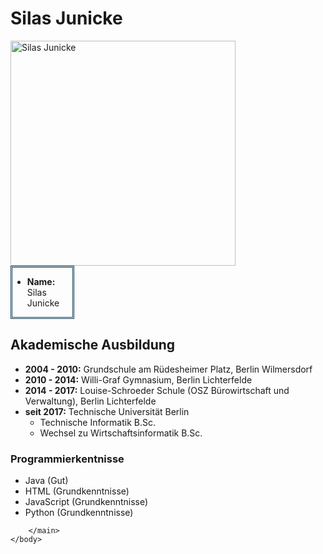 <!DOCTYPE html>
<html lang="de">
    <body>
        <main>
            <h1>Silas Junicke</h1>
            <a href="https://www.linkedin.com/in/silas-junicke-a8ab83230/">
            <img src="https://media.licdn.com/dms/image/D4E03AQFGZwCkEqElyw/profile-displayphoto-shrink_800_800/0/1699015142436?e=2147483647&v=beta&t=7MEmFDUR4GT7ZQ-3fsBFu4sAVGCBdLOHayxWURjp-wo" 
            alt="Silas Junicke"
            width="360"
            height=auto>
            </a>
            <div style="border: 3px double rgb(18, 57, 83); max-width: 19%;">
                <ul>
                    <li><strong>Name:</strong> Silas Junicke</li>
                </ul>
            </div>
            <h2>Akademische Ausbildung</h2>
            <ul>
                <li><strong>2004 - 2010:</strong> Grundschule am Rüdesheimer Platz, Berlin Wilmersdorf</li>
                <li><strong>2010 - 2014:</strong> Willi-Graf Gymnasium, Berlin Lichterfelde</li>
                <li><strong>2014 - 2017:</strong> Louise-Schroeder Schule (OSZ Bürowirtschaft und Verwaltung), Berlin Lichterfelde</li>
                <li><strong>seit 2017:</strong> Technische Universität Berlin 
                    <ul>
                        <li>Technische Informatik B.Sc.</li>
                        <li>Wechsel zu Wirtschaftsinformatik B.Sc.</li>
                    </ul></li>
            </ul>
            <h3>Programmierkentnisse</h3>
            <ul>
                <li>Java (Gut)</li>
                <li>HTML (Grundkenntnisse)</li>
                <li>JavaScript (Grundkenntnisse)</li>
                <li>Python (Grundkenntnisse)</li>
            </ul>

        </main>
    </body>
</html>
